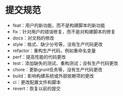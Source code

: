 # 提交规范

- feat：用户的新功能，而不是构建脚本的新功能
- fix：针对用户的错误修复，而不是对构建脚本的修复
- docs：对文档的修改
- style：格式、缺少分号等，没有生产代码更改
- refactor：重构生产代码，例如重命名变量
- perf：提高性能的代码更改
- test：添加缺失的测试、重构测试；没有生产代码更改
- chore：更新grunt任务等，没有生产代码更改
- build：影响构建系统或外部依赖项的更改
- ci：更改配置文件和脚本
- revert：恢复以前的提交

